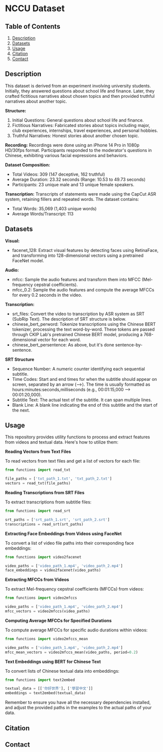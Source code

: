# NCCU Dataset

## Table of Contents
1. [Description](##Description)
2. [Datasets](##Datasets)
3. [Usage](##Usage)
4. [Citation](##Citation)
5. [Contact](##Contact)

## Description
This dataset is derived from an experiment involving university students. Initially, they answered questions about school life and finance. Later, they crafted fictitious narratives about chosen topics and then provided truthful narratives about another topic.

**Structure:**
1. Initial Questions: General questions about school life and finance.
2. Fictitious Narratives: Fabricated stories about topics including major, club experiences, internships, travel experiences, and personal hobbies.
3. Truthful Narratives: Honest stories about another chosen topic.

**Recording:**
Recordings were done using an iPhone 14 Pro in 1080p HD/30fps format. Participants responded to the moderator's questions in Chinese, exhibiting various facial expressions and behaviors.

**Dataset Composition:**
- Total Videos: 309 (147 deceptive, 162 truthful)
- Average Duration: 23.32 seconds (Range: 10.53 to 49.73 seconds)
- Participants: 23 unique male and 13 unique female speakers.

**Transcription:**
Transcripts of statements were made using the CapCut ASR system, retaining fillers and repeated words. The dataset contains:

- Total Words: 35,069 (1,403 unique words)
- Average Words/Transcript: 113


## Datasets
**Visual:**
- facenet_128: Extract visual features by detecting faces using RetinaFace, and transforming into 128-dimensional vectors using a pretrained FaceNet model.

**Audio:**
- mfcc: Sample the audio features and transform them into MFCC (Mel-frequency cepstral coefficients).
- mfcc_0.2: Sample the audio features and compute the average MFCCs for every 0.2 seconds in the video.

**Transcription:**
- srt_files: Convert the video to transcription by ASR system as SRT (SubRip Text). The description of SRT structure is below.
- chinese_bert_perword: Tokenize transcriptions using the Chinese BERT tokenizer, processing the text word-by-word. These tokens are passed through CKIP Lab's pretrained Chinese BERT model, producing a 768-dimensional vector for each word.
- chinese_bert_persentence: As above, but it's done sentence-by-sentence.

**SRT Structure**
- Sequence Number: A numeric counter identifying each sequential subtitle.
- Time Codes: Start and end times for when the subtitle should appear on screen, separated by an arrow (-->). The time is usually formatted as hours\:minutes\:seconds,milliseconds (e.g., 00:01:15,000 --> 00:01:20,000).
- Subtitle Text: The actual text of the subtitle. It can span multiple lines.
- Blank Line: A blank line indicating the end of this subtitle and the start of the next.


## Usage
This repository provides utility functions to process and extract features from videos and textual data. Here's how to utilize them:

**Reading Vectors from Text Files**

To read vectors from text files and get a list of vectors for each file:
```python
from functions import read_txt

file_paths = ['txt_path_1.txt', 'txt_path_2.txt']
vectors = read_txt(file_paths)
```

**Reading Transcriptions from SRT Files**

To extract transcriptions from subtitle files:
```python
from functions import read_srt

srt_paths = ['srt_path_1.srt', 'srt_path_2.srt']
transcriptions = read_srt(srt_paths)
```

**Extracting Face Embeddings from Videos using FaceNet**

To convert a list of video file paths into their corresponding face embeddings:
```python
from functions import video2facenet

video_paths = ['video_path_1.mp4', 'video_path_2.mp4']
face_embeddings = video2facenet(video_paths)
```

**Extracting MFCCs from Videos**

To extract Mel-frequency cepstral coefficients (MFCCs) from videos:
```python
from functions import video2mfccs

video_paths = ['video_path_1.mp4', 'video_path_2.mp4']
mfcc_vectors = video2mfccs(video_paths)
```

**Computing Average MFCCs for Specified Durations**

To compute average MFCCs for specific audio durations within videos:
```python
from functions import video2mfccs_mean

video_paths = ['video_path_1.mp4', 'video_path_2.mp4']
mfcc_mean_vectors = video2mfccs_mean(video_paths, period=0.2)
```

**Text Embeddings using BERT for Chinese Text**

To convert lists of Chinese textual data into embeddings:
```python
from functions import text2embed

textual_data = [['你好世界'], ['學習中文']]
embeddings = text2embed(textual_data)
```

Remember to ensure you have all the necessary dependencies installed, and adjust the provided paths in the examples to the actual paths of your data.

## Citation

## Contact
